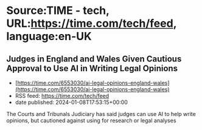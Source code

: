 # Source:TIME - tech, URL:https://time.com/tech/feed, language:en-UK

## Judges in England and Wales Given Cautious Approval to Use AI in Writing Legal Opinions
 - [https://time.com/6553030/ai-legal-opinions-england-wales](https://time.com/6553030/ai-legal-opinions-england-wales)
 - RSS feed: https://time.com/tech/feed
 - date published: 2024-01-08T17:53:15+00:00

The Courts and Tribunals Judiciary has said judges can use AI to help write opinions, but cautioned against using for research or legal analyses

